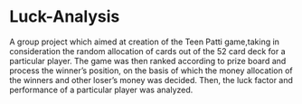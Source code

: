 # Luck-Analysis
A group project which aimed at creation of the Teen Patti game,taking in consideration the random allocation of cards out of the 52 card deck for a particular player. The game was then ranked according to prize board and process the winner’s position, on the basis of which the money allocation of the winners and other loser’s money was decided. Then, the luck factor and performance of a particular player was analyzed.
